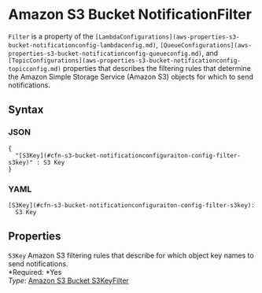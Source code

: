 # Amazon S3 Bucket NotificationFilter<a name="aws-properties-s3-bucket-notificationconfiguration-config-filter"></a>

`Filter` is a property of the `[LambdaConfigurations](aws-properties-s3-bucket-notificationconfig-lambdaconfig.md)`, `[QueueConfigurations](aws-properties-s3-bucket-notificationconfig-queueconfig.md)`, and `[TopicConfigurations](aws-properties-s3-bucket-notificationconfig-topicconfig.md)` properties that describes the filtering rules that determine the Amazon Simple Storage Service \(Amazon S3\) objects for which to send notifications\.

## Syntax<a name="w3ab2c21c14e1554b5"></a>

### JSON<a name="aws-properties-s3-bucket-notificationconfiguration-config-filter-syntax.json"></a>

```
{
  "[S3Key](#cfn-s3-bucket-notificationconfiguraiton-config-filter-s3key)" : S3 Key
}
```

### YAML<a name="aws-properties-s3-bucket-notificationconfiguration-config-filter-syntax.yaml"></a>

```
[S3Key](#cfn-s3-bucket-notificationconfiguraiton-config-filter-s3key):
  S3 Key
```

## Properties<a name="w3ab2c21c14e1554b7"></a>

`S3Key`  <a name="cfn-s3-bucket-notificationconfiguraiton-config-filter-s3key"></a>
Amazon S3 filtering rules that describe for which object key names to send notifications\.  
*Required: *Yes  
*Type*: [Amazon S3 Bucket S3KeyFilter](aws-properties-s3-bucket-notificationconfiguration-config-filter-s3key.md)